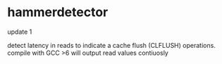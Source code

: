 # hammerdetector
update 1

detect latency in reads to indicate a cache flush (CLFLUSH) operations.
compile with GCC >6
will output read values contiuosly
